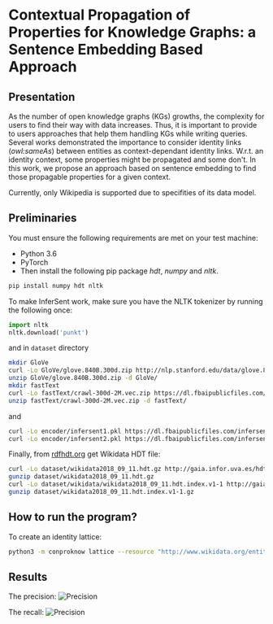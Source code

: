 # Contextual Propagation of Properties for Knowledge Graphs: a Sentence Embedding Based Approach

## Presentation

As the number of open knowledge graphs (KGs) growths, the complexity for users to find their way with data increases.
Thus, it is important to provide to users approaches that help them handling KGs while writing queries.
Several works demonstrated the importance to consider identity links (_owl:sameAs_) between entities as context-dependant identity links.
W.r.t. an identity context, some properties might be propagated and some don't.
In this work, we propose an approach based on sentence embedding to find those propagable properties 
for a given context.

Currently, only Wikipedia is supported due to specifities of its data model.

## Preliminaries
 
 You must ensure the following requirements are met on your test machine: 
 * Python 3.6
 * PyTorch
 * Then install the following pip package *hdt*, *numpy* and *nltk*.
 ```bash
 pip install numpy hdt nltk
 ```

To make InferSent work, make sure you have the NLTK tokenizer by running the following once:
 ```Python
 import nltk
 nltk.download('punkt')
 ```
and in `dataset` directory
 ```bash
 mkdir GloVe
 curl -Lo GloVe/glove.840B.300d.zip http://nlp.stanford.edu/data/glove.840B.300d.zip
 unzip GloVe/glove.840B.300d.zip -d GloVe/
 mkdir fastText
 curl -Lo fastText/crawl-300d-2M.vec.zip https://dl.fbaipublicfiles.com/fasttext/vectors-english/crawl-300d-2M.vec.zip
 unzip fastText/crawl-300d-2M.vec.zip -d fastText/
 ```
 and
 ```bash
 curl -Lo encoder/infersent1.pkl https://dl.fbaipublicfiles.com/infersent/infersent1.pkl
 curl -Lo encoder/infersent2.pkl https://dl.fbaipublicfiles.com/infersent/infersent2.p
 ```
 Finally, from [rdfhdt.org](http://www.rdfhdt.org/datasets/) get Wikidata HDT file:
 ```bash
 curl -Lo dataset/wikidata2018_09_11.hdt.gz http://gaia.infor.uva.es/hdt/wikidata/wikidata2018_09_11.hdt.gz
 gunzip dataset/wikidata2018_09_11.hdt.gz
 curl -Lo dataset/wikidata/wikidata2018_09_11.hdt.index.v1-1 http://gaia.infor.uva.es/hdt/wikidata/wikidata2018_09_11.hdt.index.v1-1 
 gunzip dataset/wikidata2018_09_11.hdt.index.v1-1.gz
 ```

 ## How to run the program?

To create an identity lattice:
 ```bash
 python3 -m conproknow lattice --resource "http://www.wikidata.org/entity/Q90" --output /output_dir/  --hdt /path/to/wikidata2018_09_11.hdt
 ```
<!-- 
 To check the gold standard results:
 ```bash
 python3 -m conproknow gold --hdt /path/to/wikidata2018_09_11.hdt
 ``` -->

 ## Results

 The precision:
 ![Precision](https://github.com/PHParis/ConProKnow/raw/master/img/overall_precision.png "Precision")

 
 The recall:
 ![Precision](https://github.com/PHParis/ConProKnow/raw/master/img/overall_recall.png "Recall")